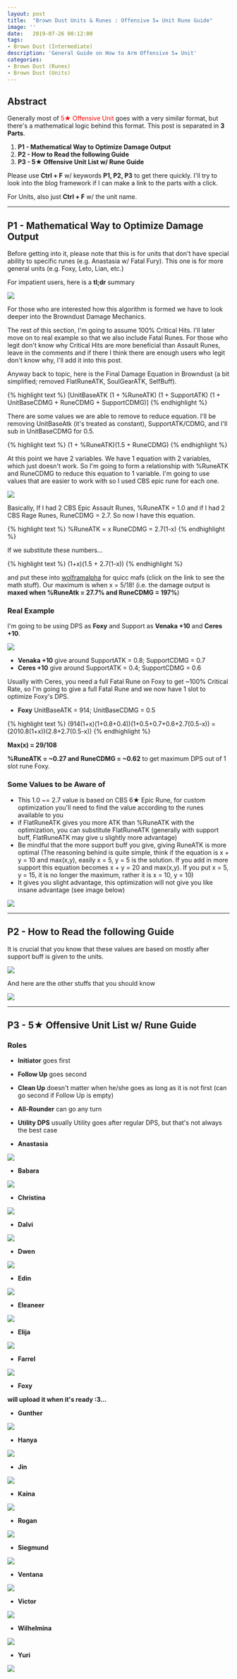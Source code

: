 ```yaml
---
layout: post
title:  "Brown Dust Units & Runes : Offensive 5★ Unit Rune Guide"
image: ''
date:   2019-07-26 00:12:00
tags:
- Brown Dust (Intermediate)
description: 'General Guide on How to Arm Offensive 5★ Unit'
categories:
- Brown Dust (Runes)
- Brown Dust (Units)
---
```


## Abstract

Generally most of <span style="color:red">5★ Offensive Unit</span> goes with a very similar format, but there's a mathematical logic behind this format. This post is separated in **3 Parts**.

1. **P1 - Mathematical Way to Optimize Damage Output**
2. **P2 - How to Read the following Guide**
3. **P3 - 5★ Offensive Unit List w/ Rune Guide**

Please use **Ctrl + F** w/ keywords **P1, P2, P3** to get there quickly. I'll try to look into the blog framework if I can make a link to the parts with a click.

For Units, also just **Ctrl + F** w/ the unit name.

---

## P1 - Mathematical Way to Optimize Damage Output

Before getting into it, please note that this is for units that don't have special ability to specific runes (e.g. Anastasia w/ Fatal Fury). This one is for more general units (e.g. Foxy, Leto, Lian, etc.)

For impatient users, here is a **tl;dr** summary

<img src="../uploads/browndust-offense-rune-guide-tldr-guide.png">

For those who are interested how this algorithm is formed we have to look deeper into the Browndust Damage Mechanics.

The rest of this section, I'm going to assume 100% Critical Hits. I'll later move on to real example so that we also include Fatal Runes. For those who legit don't know why Critical Hits are more beneficial than Assault Runes, leave in the comments and if there I think there are enough users who legit don't know why, I'll add it into this post.

Anyway back to topic, here is the Final Damage Equation in Browndust (a bit simplified; removed FlatRuneATK, SoulGearATK, SelfBuff).

{% highlight text %}
[UnitBaseATK (1 + %RuneATK) (1 + SupportATK) (1 + UnitBaseCDMG + RuneCDMG + SupportCDMG)]
{% endhighlight %}

There are some values we are able to remove to reduce equation. I'll be removing UnitBaseAtk (it's treated as constant), SupportATK/CDMG, and I'll sub in UnitBaseCDMG for 0.5.

{% highlight text %}
(1 + %RuneATK)(1.5 + RuneCDMG)
{% endhighlight %}

At this point we have 2 variables. We have 1 equation with 2 variables, which just doesn't work. So I'm going to form a relationship with %RuneATK and RuneCDMG to reduce this equation to 1 variable. I'm going to use values that are easier to work with so I used CBS epic rune for each one.

<img src="../uploads/browndust-offense-rune-guide-cbs-runes.png">

Basically, If I had 2 CBS Epic Assault Runes, %RuneATK = 1.0 and if I had 2 CBS Rage Runes, RuneCDMG = 2.7. So now I have this equation.

{% highlight text %}
%RuneATK = x
RuneCDMG = 2.7(1-x)
{% endhighlight %}

If we substitute these numbers...

{% highlight text %}
(1+x)(1.5 + 2.7(1-x))
{% endhighlight %}

and put these into [wolframalpha](https://www.wolframalpha.com/input/?i=(1%2Bx)(1.5+%2B+2.7(1-x))) for quicc mafs (click on the link to see the math stuff). Our maximum is when x = 5/18! (i.e. the damage output is **maxed when %RuneAtk = 27.7% and RuneCDMG = 197%**)

### Real Example

I'm going to be using DPS as **Foxy** and Support as **Venaka +10** and **Ceres +10**.

<img src="../uploads/browndust-offense-rune-guide-foxy-example.png">

* **Venaka +10** give around SupportATK = 0.8; SupportCDMG = 0.7
* **Ceres +10** give around SupportATK = 0.4; SupportCDMG = 0.6

Usually with Ceres, you need a full Fatal Rune on Foxy to get ~100% Critical Rate, so I'm going to give a full Fatal Rune and we now have 1 slot to optimize Foxy's DPS.

* **Foxy** UnitBaseATK = 914; UnitBaseCDMG = 0.5

{% highlight text %}
(914(1+x)(1+0.8+0.4))(1+0.5+0.7+0.6+2.7(0.5-x))
= (2010.8(1+x))(2.8+2.7(0.5-x))
{% endhighlight %}

**Max(x) = 29/108**

 **%RuneATK = ~0.27 and RuneCDMG = ~0.62** to get maximum DPS out of 1 slot rune Foxy.

### Some Values to be Aware of

* This 1.0 ~= 2.7 value is based on CBS 6★ Epic Rune, for custom optimization you'll need to find the value according to the runes available to you
* if FlatRuneATK gives you more ATK than %RuneATK with the optimization, you can substitute FlatRuneATK (generally with support buff, FlatRuneATK may give u slightly more advantage)
* Be mindful that the more support buff you give, giving RuneATK is more optimal (The reasoning behind is quite simple, think if the equation is x + y = 10 and max(x,y), easily x = 5, y = 5 is the solution. If you add in more support this equation becomes x + y = 20 and max(x,y). If you put x = 5, y = 15, it is no longer the maximum, rather it is x = 10, y = 10)
* It gives you slight advantage, this optimization will not give you like insane advantage (see image below)

<img src="../uploads/browndust-offense-rune-guide-margin-difference.png">

---

## P2 - How to Read the following Guide

It is crucial that you know that these values are based on mostly after support buff is given to the units.

<img src="../uploads/browndust-offense-rune-guide-post-buff.png">

And here are the other stuffs that you should know

<img src="../uploads/browndust-offense-rune-guide-general-guide.png">

---

## P3 - 5★ Offensive Unit List w/ Rune Guide

### Roles

* **Initiator** goes first
* **Follow Up** goes second
* **Clean Up** doesn't matter when he/she goes as long as it is not first (can go second if Follow Up is empty)
* **All-Rounder** can go any turn
* **Utility DPS** usually Utility goes after regular DPS, but that's not always the best case

* **Anastasia**

<img src="../uploads/browndust-offense-rune-guide-anastasia.png">

* **Babara**

<img src="../uploads/browndust-offense-rune-guide-babara.png">

* **Christina**

<img src="../uploads/browndust-offense-rune-guide-christina.png">

* **Dalvi**

<img src="../uploads/browndust-offense-rune-guide-dalvi.png">

* **Dwen**

<img src="../uploads/browndust-offense-rune-guide-dwen.png">

* **Edin**

<img src="../uploads/browndust-offense-rune-guide-edin.png">

* **Eleaneer**

<img src="../uploads/browndust-offense-rune-guide-eleaneer.png">

* **Elija**

<img src="../uploads/browndust-offense-rune-guide-elija.png">

* **Farrel**

<img src="../uploads/browndust-offense-rune-guide-farrel.png">

* **Foxy**

**will upload it when it's ready :3...**

* **Gunther**

<img src="../uploads/browndust-offense-rune-guide-gunther.png">

* **Hanya**

<img src="../uploads/browndust-offense-rune-guide-hanya.png">

* **Jin**

<img src="../uploads/browndust-offense-rune-guide-jin.png">

* **Kaina**

<img src="../uploads/browndust-offense-rune-guide-kaina.png">

* **Rogan**

<img src="../uploads/browndust-offense-rune-guide-rogan.png">

* **Siegmund**

<img src="../uploads/browndust-offense-rune-guide-siegmund.png">

* **Ventana**

<img src="../uploads/browndust-offense-rune-guide-ventana.png">

* **Victor**

<img src="../uploads/browndust-offense-rune-guide-victor.png">

* **Wilhelmina**

<img src="../uploads/browndust-offense-rune-guide-wilhelmina.png">

* **Yuri**

<img src="../uploads/browndust-offense-rune-guide-yuri.png">
